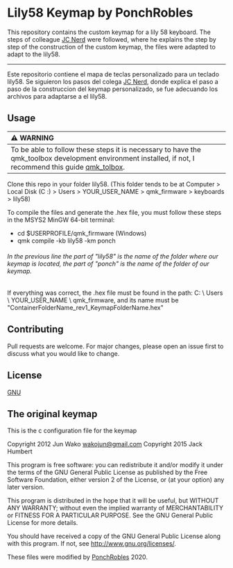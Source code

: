 # Lily58 Keymap by PonchRobles
This repository contains the custom keymap for a lily 58 keyboard.
The steps of colleague [JC Nerd](https://www.youtube.com/c/JCNerd/featured) were followed, where he explains the step by step of the construction of the custom keymap, the files were adapted to adapt to the lily58.
_________
Este repositorio contiene el mapa de teclas personalizado para un teclado lily58.
Se siguieron los pasos del colega [JC Nerd](https://www.youtube.com/c/JCNerd/featured), donde explica el paso a paso de la construccion del keymap personalizado, se fue adecuando los archivos para adaptarse a el lily58.
## Usage
| :warning: WARNING          |
|:---------------------------|
| To be able to follow these steps it is necessary to have the qmk_toolbox development environment installed, if not, I recommend this guide [qmk_tolbox](https://youtu.be/mz8WG5e--jA?t=248).      |

Clone this repo in your folder lily58. (This folder tends to be at Computer > Local Disk (C :) > Users > YOUR_USER_NAME > qmk_firmware > keyboards > lily58)

To compile the files and generate the .hex file, you must follow these steps in the MSYS2 MinGW 64-bit terminal:
 - cd $USERPROFILE/qmk_firmware (Windows)
 - qmk compile -kb lily58 -km ponch
 ###### In the previous line the part of "lily58" is the name of the folder where our keymap is located, the part of "ponch" is the name of the folder of our keymap.
 If everything was correct, the .hex file must be found in the path: C: \ Users \ YOUR_USER_NAME \ qmk_firmware, and its name must be      "ContainerFolderName_rev1_KeymapFolderName.hex"
## Contributing
Pull requests are welcome. For major changes, please open an issue first to discuss what you would like to change.

## License
[GNU](http://www.gnu.org/licenses/)

## The original keymap
This is the c configuration file for the keymap

Copyright 2012 Jun Wako <wakojun@gmail.com>
Copyright 2015 Jack Humbert

This program is free software: you can redistribute it and/or modify
it under the terms of the GNU General Public License as published by
the Free Software Foundation, either version 2 of the License, or
(at your option) any later version.

This program is distributed in the hope that it will be useful,
but WITHOUT ANY WARRANTY; without even the implied warranty of
MERCHANTABILITY or FITNESS FOR A PARTICULAR PURPOSE.  See the
GNU General Public License for more details.

You should have received a copy of the GNU General Public License
along with this program.  If not, see <http://www.gnu.org/licenses/>.

These files were modified by [PonchRobles](https://github.com/PonchRobles/) 2020.
